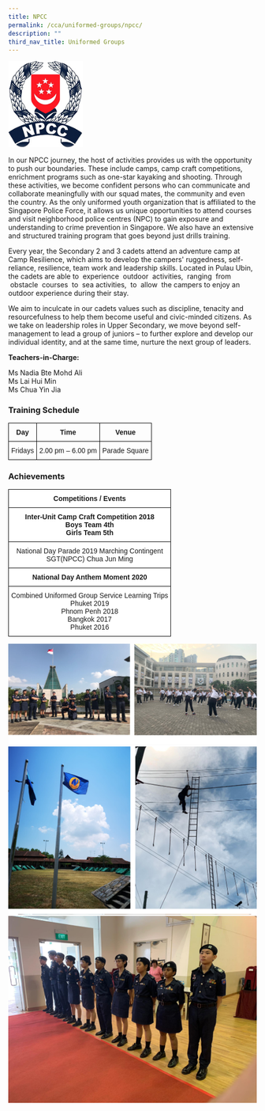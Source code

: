 ```yaml
---
title: NPCC
permalink: /cca/uniformed-groups/npcc/
description: ""
third_nav_title: Uniformed Groups
---
```

<img src="/images/npcclogo.jpg" 
     style="width:30%">
		 
In our NPCC journey, the host of activities provides us with the opportunity to push our boundaries. These include camps, camp craft competitions, enrichment programs such as one-star kayaking and shooting. Through these activities, we become confident persons who can communicate and collaborate meaningfully with our squad mates, the community and even the country. As the only uniformed youth organization that is affiliated to the Singapore Police Force, it allows us unique opportunities to attend courses and visit neighborhood police centres (NPC) to gain exposure and understanding to crime prevention in Singapore. We also have an extensive and structured training program that goes beyond just drills training.

Every year, the Secondary 2 and 3 cadets attend an adventure camp at Camp Resilience, which aims to develop the campers' ruggedness, self-reliance, resilience, team work and leadership skills. Located in Pulau Ubin, the cadets are able to  experience  outdoor  activities,  ranging  from  obstacle  courses  to  sea activities,  to  allow  the campers to enjoy an outdoor experience during their stay.

We aim to inculcate in our cadets values such as discipline, tenacity and resourcefulness to help them become useful and civic-minded citizens. As we take on leadership roles in Upper Secondary, we move beyond self-management to lead a group of juniors – to further explore and develop our individual identity, and at the same time, nurture the next group of leaders.

**Teachers-in-Charge:**

Ms Nadia Bte Mohd Ali <br>
Ms Lai Hui Min   <br>
Ms Chua Yin Jia

  

### Training Schedule

<style type="text/css">
.tg  {border-collapse:collapse;border-spacing:0;}
.tg td{border-color:black;border-style:solid;border-width:1px;font-family:Arial, sans-serif;font-size:14px;
  overflow:hidden;padding:10px 5px;word-break:normal;}
.tg th{border-color:black;border-style:solid;border-width:1px;font-family:Arial, sans-serif;font-size:14px;
  font-weight:normal;overflow:hidden;padding:10px 5px;word-break:normal;}
.tg .tg-baqh{text-align:center;vertical-align:top}
.tg .tg-amwm{font-weight:bold;text-align:center;vertical-align:top}
</style>
<table class="tg">
<thead>
  <tr>
    <th class="tg-amwm">Day</th>
    <th class="tg-amwm">Time</th>
    <th class="tg-amwm">Venue</th>
  </tr>
</thead>
<tbody>
  <tr>
    <td class="tg-baqh">Fridays</td>
    <td class="tg-baqh">2.00 pm – 6.00 pm</td>
    <td class="tg-baqh">Parade Square</td>
  </tr>
</tbody>
</table>

### Achievements

<style type="text/css">
.tg  {border-collapse:collapse;border-spacing:0;}
.tg td{border-color:black;border-style:solid;border-width:1px;font-family:Arial, sans-serif;font-size:14px;
  overflow:hidden;padding:10px 5px;word-break:normal;}
.tg th{border-color:black;border-style:solid;border-width:1px;font-family:Arial, sans-serif;font-size:14px;
  font-weight:normal;overflow:hidden;padding:10px 5px;word-break:normal;}
.tg .tg-9hzb{background-color:#FFF;font-weight:bold;text-align:center;vertical-align:top}
.tg .tg-7yig{background-color:#FFF;text-align:center;vertical-align:top}
</style>
<table class="tg">
<thead>
  <tr>
    <th class="tg-9hzb">Competitions / Events</th>
  </tr>
</thead>
<tbody>
  <tr>
    <td class="tg-9hzb">Inter-Unit Camp Craft Competition 2018<br>Boys Team 4th<br>Girls Team 5th</td>
  </tr>
  <tr>
    <td class="tg-7yig"> <span style="background-color:initial">National Day Parade 2019 Marching Contingent</span><br>SGT(NPCC) Chua Jun Ming</td>
  </tr>
  <tr>
    <td class="tg-9hzb"><span style="background-color:initial">National Day Anthem Moment 2020</span> </td>
  </tr>
  <tr>
    <td class="tg-7yig"> <span style="background-color:initial">Combined Uniformed Group Service Learning Trips</span><br>Phuket 2019<br>Phnom Penh 2018<br>Bangkok 2017<br>Phuket 2016</td>
  </tr>
</tbody>
</table>

![](/images/npcc.png)
![](/images/npcc2.png)
![](/images/npcc-21v.jpg)